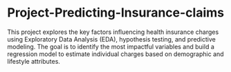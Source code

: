 # Project-Predicting-Insurance-claims
This project explores the key factors influencing health insurance charges using Exploratory Data Analysis (EDA), hypothesis testing, and predictive modeling. The goal is to identify the most impactful variables and build a regression model to estimate individual charges based on demographic and lifestyle attributes.

